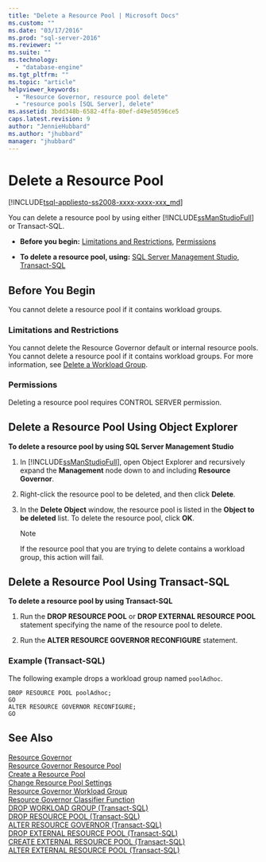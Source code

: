 ```yaml
---
title: "Delete a Resource Pool | Microsoft Docs"
ms.custom: ""
ms.date: "03/17/2016"
ms.prod: "sql-server-2016"
ms.reviewer: ""
ms.suite: ""
ms.technology: 
  - "database-engine"
ms.tgt_pltfrm: ""
ms.topic: "article"
helpviewer_keywords: 
  - "Resource Governor, resource pool delete"
  - "resource pools [SQL Server], delete"
ms.assetid: 3bdd348b-6582-4ffa-80ef-d49e50596ce5
caps.latest.revision: 9
author: "JennieHubbard"
ms.author: "jhubbard"
manager: "jhubbard"
---
```

# Delete a Resource Pool
[!INCLUDE[tsql-appliesto-ss2008-xxxx-xxxx-xxx_md](../../includes/tsql-appliesto-ss2008-xxxx-xxxx-xxx-md.md)]

  You can delete a resource pool by using either [!INCLUDE[ssManStudioFull](../../includes/ssmanstudiofull-md.md)] or Transact-SQL.  
  
-   **Before you begin:**  [Limitations and Restrictions](#LimitationsRestrictions), [Permissions](#Permissions)  
  
-   **To delete a resource pool, using:** [SQL Server Management Studio](#DelRPSSMS), [Transact-SQL](#DelRPTSQL)  
  
##  <a name="BeforeYouBegin"></a> Before You Begin  
 You cannot delete a resource pool if it contains workload groups.  
  
###  <a name="LimitationsRestrictions"></a> Limitations and Restrictions  
 You cannot delete the Resource Governor default or internal resource pools. You cannot delete a resource pool if it contains workload groups. For more information, see [Delete a Workload Group](../../relational-databases/resource-governor/delete-a-workload-group.md).  
  
###  <a name="Permissions"></a> Permissions  
 Deleting a resource pool requires CONTROL SERVER permission.  
  
##  <a name="DelRPSSMS"></a> Delete a Resource Pool Using Object Explorer  
 **To delete a resource pool by using SQL Server Management Studio**  
  
1.  In [!INCLUDE[ssManStudioFull](../../includes/ssmanstudiofull-md.md)], open Object Explorer and recursively expand the **Management** node down to and including **Resource Governor**.  
  
2.  Right-click the resource pool to be deleted, and then click **Delete**.  
  
3.  In the **Delete Object** window, the resource pool is listed in the **Object to be deleted** list. To delete the resource pool, click **OK**.  
  
    > [!NOTE]  
    >  If the resource pool that you are trying to delete contains a workload group, this action will fail.  
  
##  <a name="DelRPTSQL"></a> Delete a Resource Pool Using Transact-SQL  
 **To delete a resource pool by using Transact-SQL**  
  
1.  Run the **DROP RESOURCE POOL** or **DROP EXTERNAL RESOURCE POOL** statement specifying the name of the resource pool to delete.  
  
2.  Run the **ALTER RESOURCE GOVERNOR RECONFIGURE** statement.  
  
### Example (Transact-SQL)  
 The following example drops a workload group named `poolAdhoc`.  
  
```  
DROP RESOURCE POOL poolAdhoc;  
GO  
ALTER RESOURCE GOVERNOR RECONFIGURE;  
GO  
```  
  
## See Also  
 [Resource Governor](../../relational-databases/resource-governor/resource-governor.md)   
 [Resource Governor Resource Pool](../../relational-databases/resource-governor/resource-governor-resource-pool.md)   
 [Create a Resource Pool](../../relational-databases/resource-governor/create-a-resource-pool.md)   
 [Change Resource Pool Settings](../../relational-databases/resource-governor/change-resource-pool-settings.md)   
 [Resource Governor Workload Group](../../relational-databases/resource-governor/resource-governor-workload-group.md)   
 [Resource Governor Classifier Function](../../relational-databases/resource-governor/resource-governor-classifier-function.md)   
 [DROP WORKLOAD GROUP &#40;Transact-SQL&#41;](../../t-sql/statements/drop-workload-group-transact-sql.md)   
 [DROP RESOURCE POOL &#40;Transact-SQL&#41;](../../t-sql/statements/drop-resource-pool-transact-sql.md)   
 [ALTER RESOURCE GOVERNOR &#40;Transact-SQL&#41;](../../t-sql/statements/alter-resource-governor-transact-sql.md)   
 [DROP EXTERNAL RESOURCE POOL &#40;Transact-SQL&#41;](../../t-sql/statements/drop-external-resource-pool-transact-sql.md)   
 [CREATE EXTERNAL RESOURCE POOL &#40;Transact-SQL&#41;](../../t-sql/statements/create-external-resource-pool-transact-sql.md)   
 [ALTER EXTERNAL RESOURCE POOL &#40;Transact-SQL&#41;](../../t-sql/statements/alter-external-resource-pool-transact-sql.md)  
  
  

